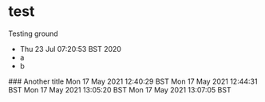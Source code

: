 # test
Testing ground

- Thu 23 Jul 07:20:53 BST 2020
- a
- b

### Another title
Mon 17 May 2021 12:40:29 BST
Mon 17 May 2021 12:44:31 BST
Mon 17 May 2021 13:05:20 BST
Mon 17 May 2021 13:07:05 BST
